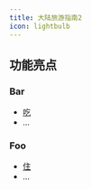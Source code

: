 ```yaml
---
title: 大陆旅游指南2
icon: lightbulb
---
```


## 功能亮点

### Bar

- [吃](bar/baz.md)
- ...

### Foo

- [住](foo/ray.md)
- ...
